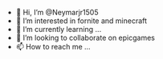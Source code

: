 - 👋 Hi, I’m @Neymarjr1505
- 👀 I’m interested in fornite and minecraft
- 🌱 I’m currently learning ...
- 💞️ I’m looking to collaborate on epicgames
- 📫 How to reach me ...

<!---
Neymarjr1505/Neymarjr1505 is a ✨ special ✨ repository because its `README.md` (this file) appears on your GitHub profile.
You can click the Preview link to take a look at your changes.
--->
